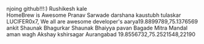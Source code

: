 njoing github!!!:)
Rushikesh kale  
HomeBrew is Awesome
Pranav Sarwade
darshana
kaustubh tulaskar
LUCIFER0x7, We all are awesome developer's 
aarya19.8899789,75.1376569
ankit 
Shaunak Bhagurkar
Shaunak Bhaiyya
pavan Bagade Mitra Mandal
aman wagh
Akshay kshirsagar Aurangabad 19.8556732,75.2521548,22190
